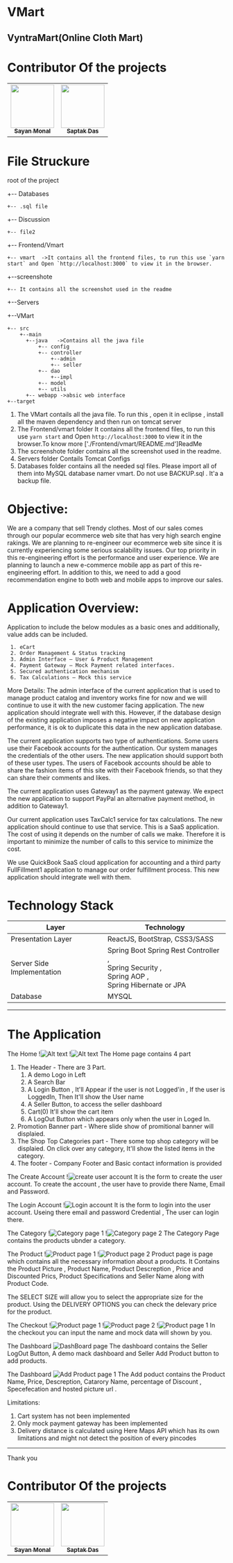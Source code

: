 # VMart

## VyntraMart(Online Cloth Mart)

# Contributor Of the projects

<table>
<tr>
<td align="center"> <a href="https://sayanmondal2098.github.io/"><img src="https://sayanmondal2098.github.io/img/profile.jpg" width="100px;" alt=""/><br /><sub><b>Sayan Monal</b></sub></a><br /></td>
<td align="center"> <a href="https://github.com/saptakds/VMart"><img src="https://avatars3.githubusercontent.com/u/38220110?s=460&v=4" width="100px;" alt=""/><br /><sub><b>Saptak Das</b></sub></a><br /></td>
</tr>
</table>

# File Struckure

root of the project

+-- Databases 

    +-- .sql file
    
+-- Discussion

    +-- file2
    
+-- Frontend/Vmart

    +-- vmart  ->It contains all the frontend files, to run this use `yarn start` and Open `http://localhost:3000` to view it in the browser.
+--screenshote

    +-- It contains all the screenshot used in the readme
    
+--Servers

+--VMart

    +-- src
        +--main
          +--java   ->Contains all the java file
              +-- config
              +-- controller
                  +--admin
                  +-- seller
              +-- dao
                  +--impl
              +-- model
              +-- utils
          +-- webapp ->absic web interface
    +--target

1. The VMart contails all the java file. To run this , open it in eclipse , install all the maven dependency and then run on tomcat server 
2. The Frontend/vmart folder It contains all the frontend files, to run this use `yarn start` and Open `http://localhost:3000` to view it in the browser.To know more ['./Frontend/vmart/README.md']ReadMe
3.  The screenshote folder contains all the screenshot used in the readme.
4. Servers folder Contails Tomcat Configs
5. Databases folder contains all the needed sql files. Please import all of them into MySQL database namer vmart.  Do not use BACKUP.sql . It'a a backup file.

# Objective:

  We are a company that sell Trendy clothes. Most of our sales comes through our popular ecommerce web site that has very high search engine rakings. We are planning to re-engineer our ecommerce web site since it is currently experiencing some serious scalability issues.
Our top priority in this re-engineering effort is the performance and user experience. We are planning to launch a new e-commerce mobile app as part of this re-engineering effort. In addition to this, we need to add a good recommendation engine to both web and mobile apps to improve our sales.

# Application Overview:
Application to include the below modules as a basic ones and additionally, value adds can be included.
     
     1. eCart
     2. Order Management & Status tracking
     3. Admin Interface – User & Product Management
     4. Payment Gateway – Mock Payment related interfaces.
     5. Secured authentication mechanism
     6. Tax Calculations – Mock this service
     
    
More Details:
     The admin interface of the current application that is used to manage product catalog and inventory works fine for now and we will continue to use it with the new customer facing application. The new application should integrate well with this. However, if the database design of the existing application imposes a negative impact on new application performance, it is ok to duplicate this data in the new application database.
  
   The current application supports two type of authentications. Some users use their Facebook accounts for the authentication. Our system manages the credentials of the other users. The new application should support both of these user types. The users of Facebook accounts should be able to share the fashion items of this site with their Facebook friends, so that they can share their comments and likes.
    
   The current application uses Gateway1 as the payment gateway. We expect the new application to support PayPal an alternative payment method, in addition to Gateway1.
    
   Our current application uses TaxCalc1 service for tax calculations. The new application should continue to use that service. This is a SaaS application. The cost of using it depends on the number of calls we make. Therefore it is important to minimize the number of calls to this service to minimize the cost.
    
   We use QuickBook SaaS cloud application for accounting and a third party FullFillment1 application to manage our order fulfillment process. This new application should integrate well with them.
    
    
# Technology Stack

| Layer  | Technology |
| ------------- | ------------- |
| Presentation Layer  | ReactJS, BootStrap, CSS3/SASS  |
| Server Side Implementation  | Spring Boot Spring Rest Controller , </br>Spring Security , </br>Spring AOP ,</br> Spring Hibernate or JPA  |
| Database  | MYSQL  |

 
- - - -

# The Application 

The Home
!![Alt text](screenshots/HOMELOGIN.png "Home page 1")
!![Alt text](screenshots/HomeLogOut.png "Home page 1") 
The Home page contains 4 part 
1. The Header - There are 3 Part. 
    1. A demo Logo in Left 
    2. A Search Bar 
    3. A Login Button , It'll Appear if the user is not Logged'in , If the user is LoggedIn, Then It'll show the User name
    4. A Seller Button, to access the seller dashboard 
    5. Cart(0) It'll show the cart item
    6. A LogOut Button which appears only when the user in Loged In.
2. Promotion Banner part -  Where slide show of promitional banner will displaied.
3. The Shop Top Categories part - There some top shop category will be displaied. On click over any category, It'll show the listed items in the category.
4. The footer - Company Footer and Basic contact information is provided

The Create Account
!![create user account](screenshots/CreateAcc.png "create user account")
It is the form to create the user account. To create the account , the user have to provide there Name, Email and Password. 

The Login Account
!![Login account](screenshots/Login.png "Login account")
It is the form to login into the user account. Useing there email and password Credential , The user can login there.

The Category
!![Category page 1](screenshots/UnderCat.png "Category page 1")
!![Category page 2](screenshots/underCat1.png "Category page 2") 
The Category Page contains the products ubnder a category.

The Product
!![Product page 1](screenshots/Product1.png "Product page 1")
!![Product page 2](screenshots/Product2.png "Product page 2") 
Product page is page which contains all the necessary information about a products. 
It Contains the Product Picture , Product Name, Product Descreption , Price and Discounted Prics,
Product Specifications and Seller Name along with Product Code.

The SELECT SIZE will allow you to select the appropriate size for the product. Using the DELIVERY OPTIONS you can check the delevary price for the product.


The Checkout
!![Product page 1](screenshots/Checkout1.png "Checkout page 1")
!![Product page 2](screenshots/Checkout2.png "Checkout page 2") 
!![Product page 1](screenshots/Checkout3.png "Checkout page 3")
In the checkout you can input the name and mock data will shown by you.

The Dashboard
![DashBoard page ](screenshots/Dash1.png "DashBoard page")
The dashboard contains the Seller LogOut Button, A demo mack dashboard and Seller Add Product button to add products.


The Dashboard
![](screenshots/SellerAddProduct.png "Add Product page 1")
The Add poduct contains the Product Name, Price, Descreption, Catarory Name, percentage of Discount , Specefecation and hosted picture url .






Limitations:
1. Cart system has not been implemented
2. Only mock payment gateway has been implemented
3. Delivery distance is calculated using Here Maps API which has its own limitations and might not detect the position of every pincodes
- - - -

Thank you 

# Contributor Of the projects

<table>
<tr>
<td align="center"> <a href="https://sayanmondal2098.github.io/"><img src="https://sayanmondal2098.github.io/img/profile.jpg" width="100px;" alt=""/><br /><sub><b>Sayan Monal</b></sub></a><br /></td>
<td align="center"> <a href="https://github.com/saptakds/VMart"><img src="https://avatars3.githubusercontent.com/u/38220110?s=460&v=4" width="100px;" alt=""/><br /><sub><b>Saptak Das</b></sub></a><br /></td>
</tr>
</table>
